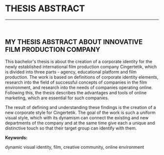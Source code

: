# THESIS ABSTRACT
- - -

<br>

## MY THESIS ABSTRACT ABOUT INNOVATIVE FILM PRODUCTION COMPANY
This bachelor's thesis is about the creation of a corporate identity for the newly established international film production company Cingertetik, which is divided into three parts - agency, educational platform and film production. The work is based on definitions of corporate identity elements, research into the field of successful concepts of companies in the film environment, and research into the needs of companies operating online. Following this, the thesis describes the advantages and tools of online marketing, which are essential for such companies.

The result of defining and understanding these findings is the creation of a new corporate style for Cingertetik. The goal of the work is such a uniform visual style, which with its dynamism can connect the existing and new departments of the company and at the same time give each a unique and distinctive touch so that their target group can identify with them.

**Keywords:**

dynamic visual identity, film, creative community, online environment


